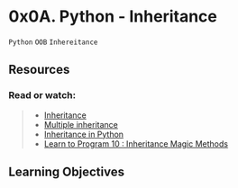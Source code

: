# 0x0A. Python - Inheritance

`Python`  `OOB`  `Inhereitance`

## Resources
### Read or watch:

> * [Inheritance]()
> * [Multiple inheritance]()
> * [Inheritance in Python]()
> * [Learn to Program 10 : Inheritance Magic Methods]()

## Learning Objectives

